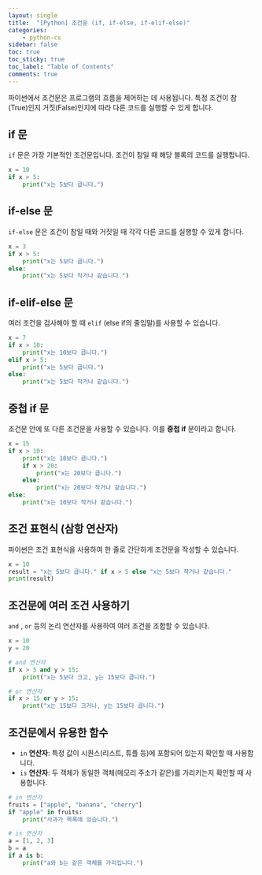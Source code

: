 ```yaml
---
layout: single
title:  "[Python] 조건문 (if, if-else, if-elif-else)"
categories: 
    - python-cs
sidebar: false
toc: true
toc_sticky: true
toc_label: "Table of Contents"
comments: true
---
```


파이썬에서 조건문은 프로그램의 흐름을 제어하는 데 사용됩니다. 특정 조건이 참(True)인지 거짓(False)인지에 따라 다른 코드를 실행할 수 있게 합니다.

## if 문

`if` 문은 가장 기본적인 조건문입니다. 조건이 참일 때 해당 블록의 코드를 실행합니다.

```python
x = 10
if x > 5:
    print("x는 5보다 큽니다.")
```


## if-else 문
`if-else` 문은 조건이 참일 때와 거짓일 때 각각 다른 코드를 실행할 수 있게 합니다.

```python
x = 3
if x > 5:
    print("x는 5보다 큽니다.")
else:
    print("x는 5보다 작거나 같습니다.")
```


## if-elif-else 문
여러 조건을 검사해야 할 때 `elif` (else if의 줄임말)를 사용할 수 있습니다.

```python
x = 7
if x > 10:
    print("x는 10보다 큽니다.")
elif x > 5:
    print("x는 5보다 큽니다.")
else:
    print("x는 5보다 작거나 같습니다.")
```


## 중첩 if 문
조건문 안에 또 다른 조건문을 사용할 수 있습니다. 이를 **중첩 if** 문이라고 합니다.

```python
x = 15
if x > 10:
    print("x는 10보다 큽니다.")
    if x > 20:
        print("x는 20보다 큽니다.")
    else:
        print("x는 20보다 작거나 같습니다.")
else:
    print("x는 10보다 작거나 같습니다.")
```


## 조건 표현식 (삼항 연산자)
파이썬은 조건 표현식을 사용하여 한 줄로 간단하게 조건문을 작성할 수 있습니다.

```python
x = 10
result = "x는 5보다 큽니다." if x > 5 else "x는 5보다 작거나 같습니다."
print(result)
```


## 조건문에 여러 조건 사용하기
`and` , `or` 등의 논리 연산자를 사용하여 여러 조건을 조합할 수 있습니다.

```python
x = 10
y = 20

# and 연산자
if x > 5 and y > 15:
    print("x는 5보다 크고, y는 15보다 큽니다.")

# or 연산자
if x > 15 or y > 15:
    print("x는 15보다 크거나, y는 15보다 큽니다.")
```


## 조건문에서 유용한 함수
- `in` **연산자**: 특정 값이 시퀀스(리스트, 튜플 등)에 포함되어 있는지 확인할 때 사용합니다.
- `is` **연산자**: 두 객체가 동일한 객체(메모리 주소가 같은)를 가리키는지 확인할 때 사용합니다.

```python
# in 연산자
fruits = ["apple", "banana", "cherry"]
if "apple" in fruits:
    print("사과가 목록에 있습니다.")

# is 연산자
a = [1, 2, 3]
b = a
if a is b:
    print("a와 b는 같은 객체를 가리킵니다.")
```